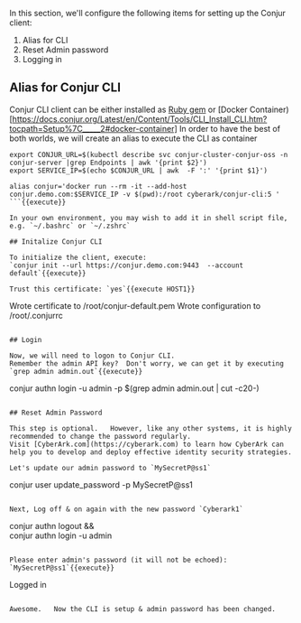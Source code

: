 

In this section, we'll configure the following items for setting up the Conjur client:

1. Alias for CLI
2. Reset Admin password
3. Logging in


## Alias for Conjur CLI

Conjur CLI client can be either installed as [Ruby gem](https://docs.conjur.org/Latest/en/Content/Tools/CLI_Install_CLI.htm?tocpath=Setup%7C_____2#ruby-gem) or [Docker Container)[https://docs.conjur.org/Latest/en/Content/Tools/CLI_Install_CLI.htm?tocpath=Setup%7C_____2#docker-container]
In order to have the best of both worlds, we will create an alias to execute the CLI as container

```
export CONJUR_URL=$(kubectl describe svc conjur-cluster-conjur-oss -n conjur-server |grep Endpoints | awk '{print $2}')
export SERVICE_IP=$(echo $CONJUR_URL | awk  -F ':' '{print $1}')
                                          
alias conjur='docker run --rm -it --add-host conjur.demo.com:$SERVICE_IP -v $(pwd):/root cyberark/conjur-cli:5 '
```{{execute}}

In your own environment, you may wish to add it in shell script file, e.g. `~/.bashrc` or `~/.zshrc`

## Initalize Conjur CLI

To initialize the client, execute:
`conjur init --url https://conjur.demo.com:9443  --account default`{{execute}}

Trust this certificate: `yes`{{execute HOST1}}

```
Wrote certificate to /root/conjur-default.pem
Wrote configuration to /root/.conjurrc
```

## Login 

Now, we will need to logon to Conjur CLI.
Remember the admin API key?  Don't worry, we can get it by executing `grep admin admin.out`{{execute}}

```
conjur authn login -u admin -p $(grep admin admin.out | cut -c20-)
```{{execute}}

## Reset Admin Password

This step is optional.   However, like any other systems, it is highly recommended to change the password regularly.
Visit [CyberArk.com](https://cyberark.com) to learn how CyberArk can help you to develop and deploy effective identity security strategies.

Let's update our admin password to `MySecretP@ss1`
```
conjur user update_password -p MySecretP@ss1
```{{execute}}

Next, Log off & on again with the new password `Cyberark1`
```
conjur authn logout && \
conjur authn login -u admin
```{{execute}}

Please enter admin's password (it will not be echoed): `MySecretP@ss1`{{execute}}
```
Logged in
```

Awesome.   Now the CLI is setup & admin password has been changed.




